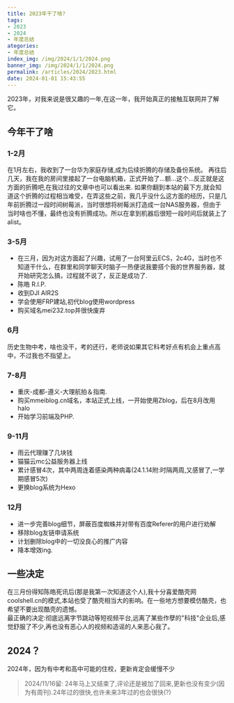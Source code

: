 ```yaml
---
title: 2023年干了啥?
tags: 
- 2023
- 2024
- 年度总结
ategories: 
- 年度总结
index_img: /img/2024/1/1/2024.png
banner_img: /img/2024/1/1/2024.png
permalink: /articles/2024/2023.html
date: 2024-01-01 15:43:55
---
```

2023年，对我来说是很又趣的一年,在这一年，我开始真正的接触互联网并了解它。

## 今年干了啥

### 1-2月
在1月左右，我收到了一台华为家庭存储,成为后续折腾的存储及备份系统。
再往后几天，我在我的房间里接起了一台电脑机箱，正式开始了...额...这个...反正就是这方面的折腾吧,在我过往的文章中也可以看出来.
如果你翻到本站的最下方,就会知道这个折腾的过程相当难受，在弄这些之前，我几乎没什么这方面的经历，只是几年前折腾过一段时间树莓派，当时很想将树莓派打造成一台NAS服务器，但由于当时啥也不懂，最终也没有折腾成功。所以在拿到机器后很短一段时间后就装上了alist。

### 3-5月
* 在三月，因为对这方面起了兴趣，试用了一台阿里云ECS，2c4G，当时也不知道干什么，在群里和同学聊天时脑子一热便说我要搭个我的世界服务器，就开始研究怎么搞，过程就不说了，反正是成功了.
* 陈皓 R.I.P.
* 收到DJI AIR2S
* 学会使用FRP建站,初代blog使用wordpress
* 购买域名mei232.top并很快废弃

### 6月
历史生物中考，啥也没干，考的还行，老师说如果其它科考好点有机会上重点高中，不过我也不指望上。

### 7-8月
* 重庆-成都-遵义-大理航拍＆指南.
* 购买mmeiblog.cn域名，本站正式上线，一开始使用Zblog，后在8月改用halo
* 开始学习前端及PHP.

### 9-11月
* 雨云代理赚了几块钱
* 猫猫云mc公益服务器上线
* 累计感冒4次，其中两周连着感染两种病毒(24.1.14附:时隔两周,又感冒了,一学期感冒5次)
* 更换blog系统为Hexo

### 12月
* 进一步完善blog细节，屏蔽百度蜘蛛并对带有百度Referer的用户进行劝解
* 移除blog友链申请系统
* 计划删除blog中的一切没良心的推广内容
* 降本增效ing.

## 一些决定
在三月份得知陈皓死讯后(那是我第一次知道这个人),我十分喜爱酷壳网coolshell.cn的模式,本站也受了酷壳相当大的影响。在一些地方想要模仿酷壳，也希望不要出现酷壳的遗憾。        
最正确的决定:彻底远离字节跳动等短视频平台,远离了某些作孽的"科技"企业后,感觉舒服了不少,再也没有恶心人的视频和造谣的人来恶心我了。

## 2024？
2024年，因为有中考和高中可能的住校，更新肯定会缓慢不少

> 2024/11/16留:
24年马上又结束了,评论还是被加了回来,更新也没有变少(因为有周刊).24年过的很快,也许未来3年过的也会很快(?)

